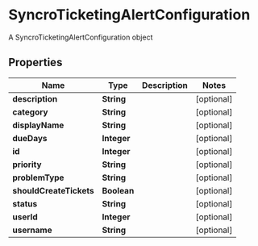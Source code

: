 

# SyncroTicketingAlertConfiguration

A SyncroTicketingAlertConfiguration object

## Properties

| Name | Type | Description | Notes |
|------------ | ------------- | ------------- | -------------|
|**description** | **String** |  |  [optional] |
|**category** | **String** |  |  [optional] |
|**displayName** | **String** |  |  [optional] |
|**dueDays** | **Integer** |  |  [optional] |
|**id** | **Integer** |  |  [optional] |
|**priority** | **String** |  |  [optional] |
|**problemType** | **String** |  |  [optional] |
|**shouldCreateTickets** | **Boolean** |  |  [optional] |
|**status** | **String** |  |  [optional] |
|**userId** | **Integer** |  |  [optional] |
|**username** | **String** |  |  [optional] |



